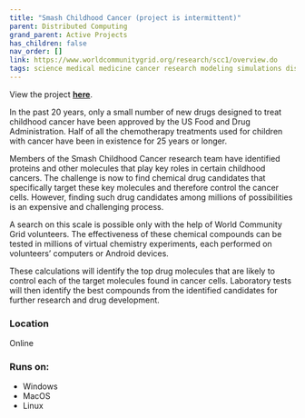```yaml
---
title: "Smash Childhood Cancer (project is intermittent)"
parent: Distributed Computing
grand_parent: Active Projects
has_children: false
nav_order: []
link: https://www.worldcommunitygrid.org/research/scc1/overview.do
tags: science medical medicine cancer research modeling simulations distributed-computing biology
---
```


View the project [**here**](https://www.worldcommunitygrid.org/research/scc1/overview.do).

In the past 20 years, only a small number of new drugs designed to treat childhood cancer have been approved by the US Food and Drug Administration. Half of all the chemotherapy treatments used for children with cancer have been in existence for 25 years or longer.

Members of the Smash Childhood Cancer research team have identified proteins and other molecules that play key roles in certain childhood cancers. The challenge is now to find chemical drug candidates that specifically target these key molecules and therefore control the cancer cells. However, finding such drug candidates among millions of possibilities is an expensive and challenging process.

A search on this scale is possible only with the help of World Community Grid volunteers. The effectiveness of these chemical compounds can be tested in millions of virtual chemistry experiments, each performed on volunteers’ computers or Android devices.

These calculations will identify the top drug molecules that are likely to control each of the target molecules found in cancer cells. Laboratory tests will then identify the best compounds from the identified candidates for further research and drug development.

### Location
Online

### Runs on:
- Windows
- MacOS
- Linux
